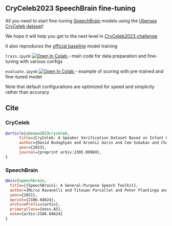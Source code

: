## CryCeleb2023 SpeechBrain fine-tuning

All you need to start fine-tuning [SpeechBrain](https://speechbrain.readthedocs.io/) models using the [Ubenwa CryCeleb dataset](https://huggingface.co/datasets/Ubenwa/CryCeleb2023)!

We hope it will help you get to the next level in [CryCeleb2023 challenge](https://huggingface.co/spaces/competitions/CryCeleb2023)

It also reproduces the [official baseline](https://huggingface.co/Ubenwa/ecapa-voxceleb-ft2-cryceleb) model training

`train.ipynb` <a target="_blank" href="https://colab.research.google.com/github/Ubenwa/cryceleb2023/blob/main/train.ipynb">
<img src="https://colab.research.google.com/assets/colab-badge.svg" alt="Open In Colab"/>
</a> - main code for data preparation and fine-tuning with various configs

`evaluate.ipynb` <a target="_blank" href="https://colab.research.google.com/github/Ubenwa/cryceleb2023/blob/main/evaluate.ipynb">
<img src="https://colab.research.google.com/assets/colab-badge.svg" alt="Open In Colab"/>
</a> - example of scoring with pre-trained and fine-tuned model

Note that default configurations are optimized for speed and simplicity rather than accuracy

## Cite

### CryCeleb

```bibtex
@article{ubenwa2023cryceleb,
      title={CryCeleb: A Speaker Verification Dataset Based on Infant Cry Sounds},
      author={David Budaghyan and Arsenii Gorin and Cem Subakan and Charles C. Onu},
      year={2023},
      journal={preprint arXiv:2305.00969},
}
```

### SpeechBrain

```bibtex
@misc{speechbrain,
  title={{SpeechBrain}: A General-Purpose Speech Toolkit},
  author={Mirco Ravanelli and Titouan Parcollet and Peter Plantinga and Aku Rouhe and Samuele Cornell and Loren Lugosch and Cem Subakan and Nauman Dawalatabad and Abdelwahab Heba and Jianyuan Zhong and Ju-Chieh Chou and Sung-Lin Yeh and Szu-Wei Fu and Chien-Feng Liao and Elena Rastorgueva and François Grondin and William Aris and Hwidong Na and Yan Gao and Renato De Mori and Yoshua Bengio},
  year={2021},
  eprint={2106.04624},
  archivePrefix={arXiv},
  primaryClass={eess.AS},
  note={arXiv:2106.04624}
}
```
